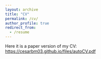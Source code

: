```yaml
---
layout: archive
title: "CV"
permalink: /cv/
author_profile: true
redirect_from:
  - /resume
---
```


Here it is a paper version of my CV: <a href="https://cesarbm03.github.io/files/autoCV.pdf">https://cesarbm03.github.io/files/autoCV.pdf </a>